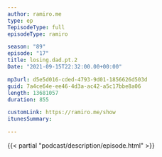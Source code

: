 ```yaml
---
author: ramiro.me
type: ep
TepisodeType: full
episodeType: ramiro

season: "89"
episode: "17"
title: losing.dad.pt.2
Date: "2021-09-15T22:32:00.00+00:00"

mp3url: d5e5d016-cded-4793-9d01-1856626d503d
guid: 7a4ce64e-ee46-4d3a-ac42-a5c17bbe8a06
length: 13681057
duration: 855

customLink: https://ramiro.me/show
itunesSummary:

---
```

{{< partial "podcast/description/episode.html" >}}
